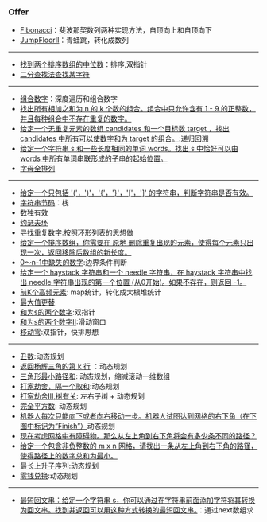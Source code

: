 ### Offer 
+ [Fibonacci](https://github.com/jikwjjw/Java_Mask/blob/SwordOffice/Fibonacci.java)：斐波那契数列两种实现方法，自顶向上和自顶向下
+ [JumpFloorII](https://github.com/jikwjjw/Java_Mask/blob/SwordOffice/JumpFloorII.java)：青蛙跳，转化成数列
---------------
+ [找到两个排序数组的中位数](https://github.com/jikwjjw/Java_Mask_LetCode/blob/SwordOffice/%E6%89%BE%E5%88%B0%E4%B8%A4%E4%B8%AA%E6%8E%92%E5%BA%8F%E6%95%B0%E7%BB%84%E7%9A%84%E4%B8%AD%E4%BD%8D%E6%95%B0/FMSA.java)：排序,双指针
+ [二分查找法查找某字符](https://github.com/jikwjjw/Java_Mask_LetCode/blob/SwordOffice/Search.java)
---------------------
+ [组合数字](https://github.com/jikwjjw/Java_Mask_LetCode/blob/SwordOffice/%E6%B7%B1%E5%BA%A6%E9%81%8D%E5%8E%86%E5%92%8C%E7%BB%84%E5%90%88%E6%95%B0%E5%AD%97/LetterCombinations.java)：深度遍历和组合数字
+ [找出所有相加之和为 n 的 k 个数的组合。组合中只允许含有 1 - 9 的正整数，并且每种组合中不存在重复的数字。](https://github.com/jikwjjw/Java_Mask_LetCode/blob/SwordOffice/CombinationSum3.java)
+ [给定一个无重复元素的数组 candidates 和一个目标数 target ，找出 candidates 中所有可以使数字和为 target 的组合。](https://github.com/jikwjjw/Java_Mask_LetCode/blob/SwordOffice/CombinationSum.java):递归回溯
+ [给定一个字符串 s 和一些长度相同的单词 words。找出 s 中恰好可以由 words 中所有单词串联形成的子串的起始位置。](https://github.com/jikwjjw/Java_Mask_LetCode/blob/SwordOffice/FindSubstring.java)
+ [字母全排列](https://github.com/jikwjjw/Java_Mask_LetCode/blob/SwordOffice/%E5%85%A8%E6%8E%92%E5%88%97.java)
----------------------------------------
+ [给定一个只包括 '('，')'，'{'，'}'，'['，']' 的字符串，判断字符串是否有效。](https://github.com/jikwjjw/Java_Mask_LetCode/blob/SwordOffice/IsValid.java)
+ [字符串节码](https://github.com/jikwjjw/Java_Mask_LetCode/blob/SwordOffice/DecodeString.java)：栈
+ [数独有效](https://github.com/jikwjjw/Java_Mask_LetCode/blob/SwordOffice/IsValidSudoku.java)
+ [约瑟夫环](https://github.com/jikwjjw/Java_Mask_LetCode/blob/SwordOffice/Joseph.java)
+ [寻找重复数字](https://github.com/jikwjjw/Java_Mask_LetCode/blob/SwordOffice/FindDuplicate.java):按照环形列表的思想做
+ [给定一个排序数组，你需要在 原地 删除重复出现的元素，使得每个元素只出现一次，返回移除后数组的新长度。](https://github.com/jikwjjw/Java_Mask_LetCode/blob/SwordOffice/RemoveDuplicates.java)
+ [0～n-1中缺失的数字](https://github.com/jikwjjw/Java_Mask_LetCode/blob/SwordOffice/SearchII.java):边界条件判断
+ [给定一个 haystack 字符串和一个 needle 字符串，在 haystack 字符串中找出 needle 字符串出现的第一个位置 (从0开始)。如果不存在，则返回  -1。
](https://github.com/jikwjjw/Java_Mask_LetCode/blob/SwordOffice/StrStr.java)
+ [前K个高频元素](https://github.com/jikwjjw/Java_Mask_LetCode/blob/SwordOffice/TopKFrequent.java): map统计，转化成大根堆统计
+ [最大值更替](https://github.com/jikwjjw/Java_Mask_LetCode/blob/SwordOffice/maxSubArray.class)
+ [和为s的两个数字](https://github.com/jikwjjw/Java_Mask_LetCode/blob/SwordOffice/twoSum.java):双指针
+ [和为s的两个数字II](https://github.com/jikwjjw/Java_Mask_LetCode/blob/SwordOffice/FindContinuousSequence.java):滑动窗口
+ [移动零](https://github.com/jikwjjw/Java_Mask_LetCode/blob/SwordOffice/MoveZeroes.java):双指针，快排思想
------------------------------------------------

+ [丑数](https://github.com/jikwjjw/Java_Mask_LetCode/blob/SwordOffice/NthUglyNumber.class):动态规划
+ [返回杨辉三角的第 k 行](https://github.com/jikwjjw/Java_Mask_LetCode/blob/SwordOffice/GetRow.java) ：动态规划
+ [三角形最小路径和](https://github.com/jikwjjw/Java_Mask_LetCode/blob/SwordOffice/MinimumTotal.java): 动态规划，缩减滚动一维数组
+ [打家劫舍，隔一个取和](https://github.com/jikwjjw/Java_Mask_LetCode/blob/SwordOffice/Rob.java):动态规划
+ [打家劫舍III,树有关](https://github.com/jikwjjw/Java_Mask_LetCode/blob/SwordOffice/RobIII.java): 左右子树 + 动态规划
+ [完全平方数](https://github.com/jikwjjw/Java_Mask_LetCode/blob/SwordOffice/NumSquares.java): 动态规划
+ [机器人每次只能向下或者向右移动一步。机器人试图达到网格的右下角（在下图中标记为“Finish”）](https://github.com/jikwjjw/Java_Mask_LetCode/blob/SwordOffice/UniquePaths.java)动态规划
+ [现在考虑网格中有障碍物。那么从左上角到右下角将会有多少条不同的路径？](https://github.com/jikwjjw/Java_Mask_LetCode/blob/SwordOffice/UniquePathsWithObstacles.java)
+ [给定一个包含非负整数的 m x n 网格，请找出一条从左上角到右下角的路径，使得路径上的数字总和为最小。](https://github.com/jikwjjw/Java_Mask_LetCode/blob/SwordOffice/MinPathSum.java)
+ [最长上升子序列](https://github.com/jikwjjw/Java_Mask_LetCode/blob/SwordOffice/LengthOfLIS.java):动态规划
+ [零钱兑换](https://github.com/jikwjjw/Java_Mask_LetCode/blob/SwordOffice/CoinChange.java):动态规划
------------------------------------------------
+ [最短回文串：给定一个字符串 s，你可以通过在字符串前面添加字符将其转换为回文串。找到并返回可以用这种方式转换的最短回文串。](https://github.com/jikwjjw/Java_Mask_LetCode/blob/SwordOffice/ShortestPalindrome.java)：通过next数组求


